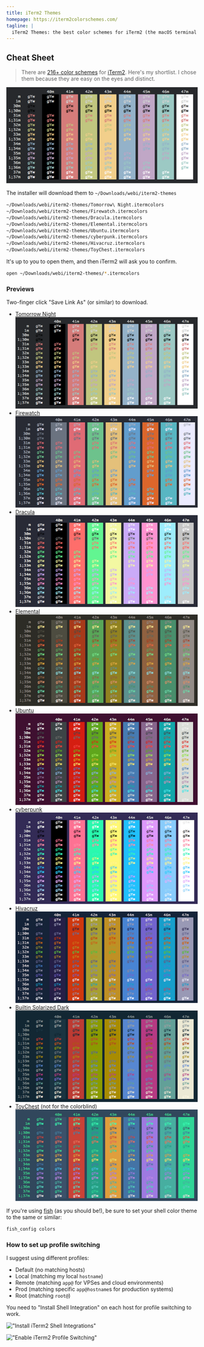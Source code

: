 ```yaml
---
title: iTerm2 Themes
homepage: https://iterm2colorschemes.com/
tagline: |
  iTerm2 Themes: the best color schemes for iTerm2 (the macOS terminal that does amazing things).
---
```


## Cheat Sheet

> There are [216+ color schemes](https://iterm2colorschemes.com/) for
> [iTerm2](./iterm2). Here's my shortlist. I chose them because they are easy on
> the eyes and distinct.

![](https://raw.githubusercontent.com/mbadolato/iTerm2-Color-Schemes/master/screenshots/tomorrow_night.png)

The installer will download them to `~/Downloads/webi/iterm2-themes`

```txt
~/Downloads/webi/iterm2-themes/Tomorrow\ Night.itermcolors
~/Downloads/webi/iterm2-themes/Firewatch.itermcolors
~/Downloads/webi/iterm2-themes/Dracula.itermcolors
~/Downloads/webi/iterm2-themes/Elemental.itermcolors
~/Downloads/webi/iterm2-themes/Ubuntu.itermcolors
~/Downloads/webi/iterm2-themes/cyberpunk.itermcolors
~/Downloads/webi/iterm2-themes/Hivacruz.itermcolors
~/Downloads/webi/iterm2-themes/ToyChest.itermcolors
```

It's up to you to open them, and then iTerm2 will ask you to confirm.

```sh
open ~/Downloads/webi/iterm2-themes/*.itermcolors
```

### Previews

Two-finger click "Save Link As" (or similar) to download.

- <a href="/packages/iterm2/schemes/Tomorrow%20Night.itermcolors" download>Tomorrow
  Night</a>
  ![](https://raw.githubusercontent.com/mbadolato/iTerm2-Color-Schemes/master/screenshots/tomorrow_night.png)
- <a href="/packages/iterm2/schemes/Firewatch.itermcolors" download>Firewatch</a>
  ![](https://raw.githubusercontent.com/mbadolato/iTerm2-Color-Schemes/master/screenshots/firewatch.png)
- <a href="/packages/iterm2/schemes/Dracula.itermcolors" download>Dracula</a>
  ![](https://raw.githubusercontent.com/mbadolato/iTerm2-Color-Schemes/master/screenshots/dracula.png)
- <a href="/packages/iterm2/schemes/Elemental.itermcolors" download>Elemental</a>
  ![](https://raw.githubusercontent.com/mbadolato/iTerm2-Color-Schemes/master/screenshots/elemental.png)
- <a href="/packages/iterm2/schemes/Ubuntu.itermcolors" download>Ubuntu</a>
  ![](https://raw.githubusercontent.com/mbadolato/iTerm2-Color-Schemes/master/screenshots/ubuntu.png)
- <a href="/packages/iterm2/schemes/cyberpunk.itermcolors" download>cyberpunk</a>
  ![](https://raw.githubusercontent.com/mbadolato/iTerm2-Color-Schemes/master/screenshots/cyberpunk.png)
- <a href="/packages/iterm2/schemes/Hivacruz.itermcolors" download>Hivacruz</a>
  ![](https://raw.githubusercontent.com/mbadolato/iTerm2-Color-Schemes/master/screenshots/hivacruz.png)
- <a href="/packages/iterm2/schemes/Builtin%20Solarized%20Dark.itermcolors" download>Builtin
  Solarized Dark</a>
  ![](https://raw.githubusercontent.com/mbadolato/iTerm2-Color-Schemes/master/screenshots/builtin_solarized_dark.png)
- <a href="/packages/iterm2/schemes/ToyChest.itermcolors" download>ToyChest</a>
  (not for the colorblind)
  ![](https://raw.githubusercontent.com/mbadolato/iTerm2-Color-Schemes/master/screenshots/toy_chest.png)

<!--
Other considerations:
Grape
-->

If you're using [fish](https://webinstall.dev/fish) (as you should be!), be sure
to set your shell color theme to the same or similar:

```sh
fish_config colors
```

### How to set up profile switching

I suggest using different profiles:

- Default (no matching hosts)
- Local (matching my local `hostname`)
- Remote (matching `app@` for VPSes and cloud environments)
- Prod (matching specific `app@hostname`s for production systems)
- Root (matching `root@`)

You need to "Install Shell Integration" on each host for profile switching to
work.

!["Install iTerm2 Shell Integrations"](https://i.imgur.com/PRuQViC.png)

!["Enable iTerm2 Profile Switching"](https://i.imgur.com/syRmikE.png)
